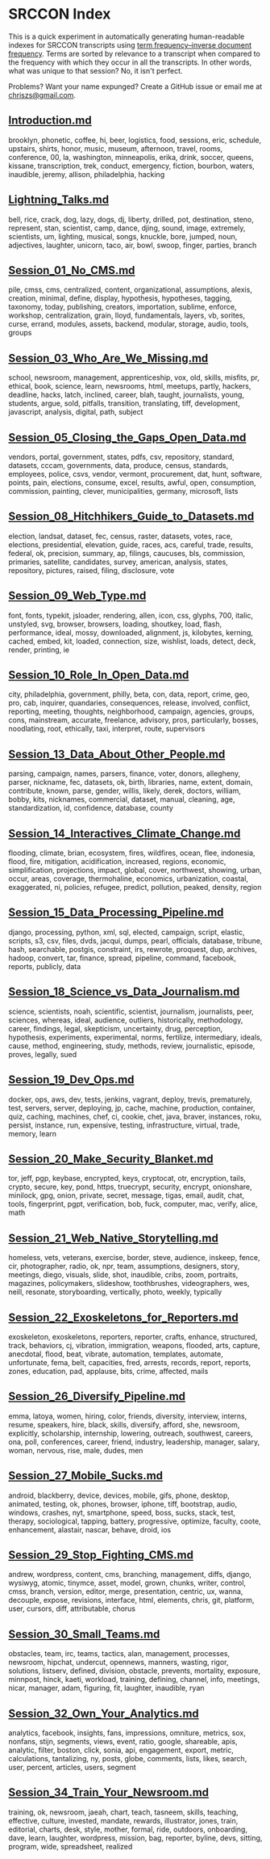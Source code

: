 SRCCON Index
============

This is a quick experiment in automatically generating human-readable indexes for SRCCON transcripts using [term frequency–inverse document frequency](http://en.wikipedia.org/wiki/Tf%E2%80%93idf). Terms are sorted by relevance to a transcript when compared to the frequency with which they occur in all the transcripts. In other words, what was unique to that session? No, it isn't perfect.

Problems? Want your name expunged? Create a GitHub issue or email me at chriszs@gmail.com.



## [Introduction.md](https://github.com/OpenNews/srccon-data/blob/master/2014/transcripts/Introduction.md)

brooklyn, phonetic, coffee, hi, beer, logistics, food, sessions, eric, schedule, upstairs, shirts, honor, music, museum, afternoon, travel, rooms, conference, 00, la, washington, minneapolis, erika, drink, soccer, queens, kissane, transcription, trek, conduct, emergency, fiction, bourbon, waters, inaudible, jeremy, allison, philadelphia, hacking

## [Lightning_Talks.md](https://github.com/OpenNews/srccon-data/blob/master/2014/transcripts/Lightning_Talks.md)

bell, rice, crack, dog, lazy, dogs, dj, liberty, drilled, pot, destination, steno, represent, stan, scientist, camp, dance, djing, sound, image, extremely, scientists, um, lighting, musical, songs, knuckle, bore, jumped, noun, adjectives, laughter, unicorn, taco, air, bowl, swoop, finger, parties, branch

## [Session_01_No_CMS.md](https://github.com/OpenNews/srccon-data/blob/master/2014/transcripts/Session_01_No_CMS.md)

pile, cmss, cms, centralized, content, organizational, assumptions, alexis, creation, minimal, define, display, hypothesis, hypotheses, tagging, taxonomy, today, publishing, creators, importation, sublime, enforce, workshop, centralization, grain, lloyd, fundamentals, layers, vb, sorites, curse, errand, modules, assets, backend, modular, storage, audio, tools, groups

## [Session_03_Who_Are_We_Missing.md](https://github.com/OpenNews/srccon-data/blob/master/2014/transcripts/Session_03_Who_Are_We_Missing.md)

school, newsroom, management, apprenticeship, vox, old, skills, misfits, pr, ethical, book, science, learn, newsrooms, html, meetups, partly, hackers, deadline, hacks, latch, inclined, career, blah, taught, journalists, young, students, argue, sold, pitfalls, transition, translating, tiff, development, javascript, analysis, digital, path, subject

## [Session_05_Closing_the_Gaps_Open_Data.md](https://github.com/OpenNews/srccon-data/blob/master/2014/transcripts/Session_05_Closing_the_Gaps_Open_Data.md)

vendors, portal, government, states, pdfs, csv, repository, standard, datasets, cccam, governments, data, produce, census, standards, employees, police, csvs, vendor, vermont, procurement, dat, hunt, software, points, pain, elections, consume, excel, results, awful, open, consumption, commission, painting, clever, municipalities, germany, microsoft, lists

## [Session_08_Hitchhikers_Guide_to_Datasets.md](https://github.com/OpenNews/srccon-data/blob/master/2014/transcripts/Session_08_Hitchhikers_Guide_to_Datasets.md)

election, landsat, dataset, fec, census, raster, datasets, votes, race, elections, presidential, elevation, guide, races, acs, careful, trade, results, federal, ok, precision, summary, ap, filings, caucuses, bls, commission, primaries, satellite, candidates, survey, american, analysis, states, repository, pictures, raised, filing, disclosure, vote

## [Session_09_Web_Type.md](https://github.com/OpenNews/srccon-data/blob/master/2014/transcripts/Session_09_Web_Type.md)

font, fonts, typekit, jsloader, rendering, allen, icon, css, glyphs, 700, italic, unstyled, svg, browser, browsers, loading, shoutkey, load, flash, performance, ideal, mossy, downloaded, alignment, js, kilobytes, kerning, cached, embed, kit, loaded, connection, size, wishlist, loads, detect, deck, render, printing, ie

## [Session_10_Role_In_Open_Data.md](https://github.com/OpenNews/srccon-data/blob/master/2014/transcripts/Session_10_Role_In_Open_Data.md)

city, philadelphia, government, philly, beta, con, data, report, crime, geo, pro, cab, inquirer, quandaries, consequences, release, involved, conflict, reporting, meeting, thoughts, neighborhood, campaign, agencies, groups, cons, mainstream, accurate, freelance, advisory, pros, particularly, bosses, noodlating, root, ethically, taxi, interpret, route, supervisors

## [Session_13_Data_About_Other_People.md](https://github.com/OpenNews/srccon-data/blob/master/2014/transcripts/Session_13_Data_About_Other_People.md)

parsing, campaign, names, parsers, finance, voter, donors, allegheny, parser, nickname, fec, datasets, ok, birth, libraries, name, extent, domain, contribute, known, parse, gender, willis, likely, derek, doctors, william, bobby, kits, nicknames, commercial, dataset, manual, cleaning, age, standardization, id, confidence, database, county

## [Session_14_Interactives_Climate_Change.md](https://github.com/OpenNews/srccon-data/blob/master/2014/transcripts/Session_14_Interactives_Climate_Change.md)

flooding, climate, brian, ecosystem, fires, wildfires, ocean, flee, indonesia, flood, fire, mitigation, acidification, increased, regions, economic, simplification, projections, impact, global, cover, northwest, showing, urban, occur, areas, coverage, thermohaline, economics, urbanization, coastal, exaggerated, ni, policies, refugee, predict, pollution, peaked, density, region

## [Session_15_Data_Processing_Pipeline.md](https://github.com/OpenNews/srccon-data/blob/master/2014/transcripts/Session_15_Data_Processing_Pipeline.md)

django, processing, python, xml, sql, elected, campaign, script, elastic, scripts, s3, csv, files, dvds, jacqui, dumps, pearl, officials, database, tribune, hash, searchable, postgis, constraint, irs, rewrote, proquest, dup, archives, hadoop, convert, tar, finance, spread, pipeline, command, facebook, reports, publicly, data

## [Session_18_Science_vs_Data_Journalism.md](https://github.com/OpenNews/srccon-data/blob/master/2014/transcripts/Session_18_Science_vs_Data_Journalism.md)

science, scientists, noah, scientific, scientist, journalism, journalists, peer, sciences, whereas, ideal, audience, outliers, historically, methodology, career, findings, legal, skepticism, uncertainty, drug, perception, hypothesis, experiments, experimental, norms, fertilize, intermediary, ideals, cause, method, engineering, study, methods, review, journalistic, episode, proves, legally, sued

## [Session_19_Dev_Ops.md](https://github.com/OpenNews/srccon-data/blob/master/2014/transcripts/Session_19_Dev_Ops.md)

docker, ops, aws, dev, tests, jenkins, vagrant, deploy, trevis, prematurely, test, servers, server, deploying, jp, cache, machine, production, container, quiz, caching, machines, chef, ci, cookie, chet, java, braver, instances, roku, persist, instance, run, expensive, testing, infrastructure, virtual, trade, memory, learn

## [Session_20_Make_Security_Blanket.md](https://github.com/OpenNews/srccon-data/blob/master/2014/transcripts/Session_20_Make_Security_Blanket.md)

tor, jeff, pgp, keybase, encrypted, keys, cryptocat, otr, encryption, tails, crypto, secure, key, pond, https, truecrypt, security, encrypt, onionshare, minilock, gpg, onion, private, secret, message, tigas, email, audit, chat, tools, fingerprint, pgpt, verification, bob, fuck, computer, mac, verify, alice, math

## [Session_21_Web_Native_Storytelling.md](https://github.com/OpenNews/srccon-data/blob/master/2014/transcripts/Session_21_Web_Native_Storytelling.md)

homeless, vets, veterans, exercise, border, steve, audience, inskeep, fence, cir, photographer, radio, ok, npr, team, assumptions, designers, story, meetings, diego, visuals, slide, shot, inaudible, cribs, zoom, portraits, magazines, policymakers, slideshow, toothbrushes, videographers, wes, neill, resonate, storyboarding, vertically, photo, weekly, typically

## [Session_22_Exoskeletons_for_Reporters.md](https://github.com/OpenNews/srccon-data/blob/master/2014/transcripts/Session_22_Exoskeletons_for_Reporters.md)

exoskeleton, exoskeletons, reporters, reporter, crafts, enhance, structured, track, behaviors, cj, vibration, immigration, weapons, flooded, arts, capture, anecdotal, flood, beat, vibrate, automation, templates, automate, unfortunate, fema, belt, capacities, fred, arrests, records, report, reports, zones, education, pad, applause, bits, crime, affected, mails

## [Session_26_Diversify_Pipeline.md](https://github.com/OpenNews/srccon-data/blob/master/2014/transcripts/Session_26_Diversify_Pipeline.md)

emma, latoya, women, hiring, color, friends, diversity, interview, interns, resume, speakers, hire, black, skills, diversify, afford, she, newsroom, explicitly, scholarship, internship, lowering, outreach, southwest, careers, ona, poll, conferences, career, friend, industry, leadership, manager, salary, woman, nervous, rise, male, dudes, men

## [Session_27_Mobile_Sucks.md](https://github.com/OpenNews/srccon-data/blob/master/2014/transcripts/Session_27_Mobile_Sucks.md)

android, blackberry, device, devices, mobile, gifs, phone, desktop, animated, testing, ok, phones, browser, iphone, tiff, bootstrap, audio, windows, crashes, nyt, smartphone, speed, boss, sucks, stack, test, therapy, sociological, tapping, battery, progressive, optimize, faculty, coote, enhancement, alastair, nascar, behave, droid, ios

## [Session_29_Stop_Fighting_CMS.md](https://github.com/OpenNews/srccon-data/blob/master/2014/transcripts/Session_29_Stop_Fighting_CMS.md)

andrew, wordpress, content, cms, branching, management, diffs, django, wysiwyg, atomic, tinymce, asset, model, grown, chunks, writer, control, cmss, branch, version, editor, merge, presentation, centric, ux, wanna, decouple, expose, revisions, interface, html, elements, chris, git, platform, user, cursors, diff, attributable, chorus

## [Session_30_Small_Teams.md](https://github.com/OpenNews/srccon-data/blob/master/2014/transcripts/Session_30_Small_Teams.md)

obstacles, team, irc, teams, tactics, alan, management, processes, newsroom, hipchat, undercut, opennews, manners, wasting, rigor, solutions, listserv, defined, division, obstacle, prevents, mortality, exposure, minnpost, hinck, kaeti, workload, training, defining, channel, info, meetings, nicar, manager, adam, figuring, fit, laughter, inaudible, ryan

## [Session_32_Own_Your_Analytics.md](https://github.com/OpenNews/srccon-data/blob/master/2014/transcripts/Session_32_Own_Your_Analytics.md)

analytics, facebook, insights, fans, impressions, omniture, metrics, sox, nonfans, stijn, segments, views, event, ratio, google, shareable, apis, analytic, filter, boston, click, sonia, api, engagement, export, metric, calculations, tantalizing, ny, posts, globe, comments, lists, likes, search, user, percent, articles, users, segment

## [Session_34_Train_Your_Newsroom.md](https://github.com/OpenNews/srccon-data/blob/master/2014/transcripts/Session_34_Train_Your_Newsroom.md)

training, ok, newsroom, jaeah, chart, teach, tasneem, skills, teaching, effective, culture, invested, mandate, rewards, illustrator, jones, train, editorial, charts, desk, style, mother, formal, ride, outdoors, onboarding, dave, learn, laughter, wordpress, mission, bag, reporter, byline, devs, sitting, program, wide, spreadsheet, realized